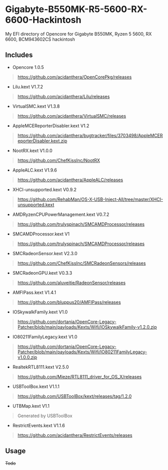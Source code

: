 # Gigabyte-B550MK-R5-5600-RX-6600-Hackintosh
My EFI directory of Opencore for Gigabyte B550MK, Ryzen 5 5600, RX 6600, BCM943602CS hackintosh
## Includes
- Opencore 1.0.5
> https://github.com/acidanthera/OpenCorePkg/releases
- Lilu.kext V1.7.2
> https://github.com/acidanthera/Lilu/releases
- VirtualSMC.kext V1.3.8
> https://github.com/acidanthera/VirtualSMC/releases
- AppleMCEReporterDisabler.kext V1.2
> https://github.com/acidanthera/bugtracker/files/3703498/AppleMCEReporterDisabler.kext.zip
- NootRX.kext V1.0.0
> https://github.com/ChefKissInc/NootRX
- AppleALC.kext V1.9.6
> https://github.com/acidanthera/AppleALC/releases
- XHCI-unsupported.kext V0.9.2
> https://github.com/RehabMan/OS-X-USB-Inject-All/tree/master/XHCI-unsupported.kext
- AMDRyzenCPUPowerManagement.kext V0.7.2
> https://github.com/trulyspinach/SMCAMDProcessor/releases
- SMCAMDProcessor.kext V1
> https://github.com/trulyspinach/SMCAMDProcessor/releases
- SMCRadeonSensor.kext V2.3.0
> https://github.com/ChefKissInc/SMCRadeonSensors/releases
- SMCRadeonGPU.kext V0.3.3
> https://github.com/aluveitie/RadeonSensor/releases
- AMFIPass.kext V1.4.1
> https://github.com/bluppus20/AMFIPass/releases
- IOSkywalkFamily.kext V1.0
> https://github.com/dortania/OpenCore-Legacy-Patcher/blob/main/payloads/Kexts/Wifi/IOSkywalkFamily-v1.2.0.zip
- IO80211FamilyLegacy.kext V1.0
> https://github.com/dortania/OpenCore-Legacy-Patcher/blob/main/payloads/Kexts/Wifi/IO80211FamilyLegacy-v1.0.0.zip
- RealtekRTL8111.kext V2.5.0
> https://github.com/Mieze/RTL8111_driver_for_OS_X/releases
- USBToolBox.kext V1.1.1
> https://github.com/USBToolBox/kext/releases/tag/1.2.0
- UTBMap.kext V1.1
> Generated by USBToolBox
- RestrictEvents.kext V1.1.6
> https://github.com/acidanthera/RestrictEvents/releases

## Usage
~~Todo~~
